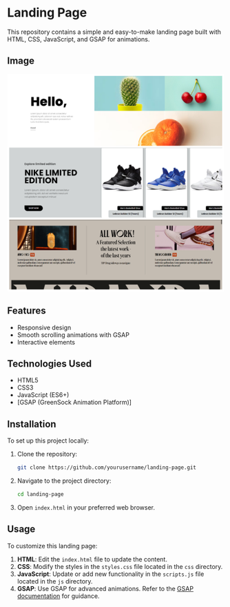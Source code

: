 # Landing Page

This repository contains a simple and easy-to-make landing page built with HTML, CSS, JavaScript, and GSAP for animations.

## Image
 ![Image Alt](https://github.com/Mohit-Kucheriya/Landing_Pages_/blob/52ef55d8c48fbaa1b2b8d4a75a3233877ccf14ca/LandingPages.png)

## Features

- Responsive design
- Smooth scrolling animations with GSAP
- Interactive elements

## Technologies Used

- HTML5
- CSS3
- JavaScript (ES6+)
- [GSAP (GreenSock Animation Platform)]

## Installation

To set up this project locally:

1. Clone the repository:

    ```sh
    git clone https://github.com/yourusername/landing-page.git
    ```

2. Navigate to the project directory:

    ```sh
    cd landing-page
    ```

3. Open `index.html` in your preferred web browser.

## Usage

To customize this landing page:

1. **HTML**: Edit the `index.html` file to update the content.
2. **CSS**: Modify the styles in the `styles.css` file located in the `css` directory.
3. **JavaScript**: Update or add new functionality in the `scripts.js` file located in the `js` directory.
4. **GSAP**: Use GSAP for advanced animations. Refer to the [GSAP documentation](https://greensock.com/docs/) for guidance.
